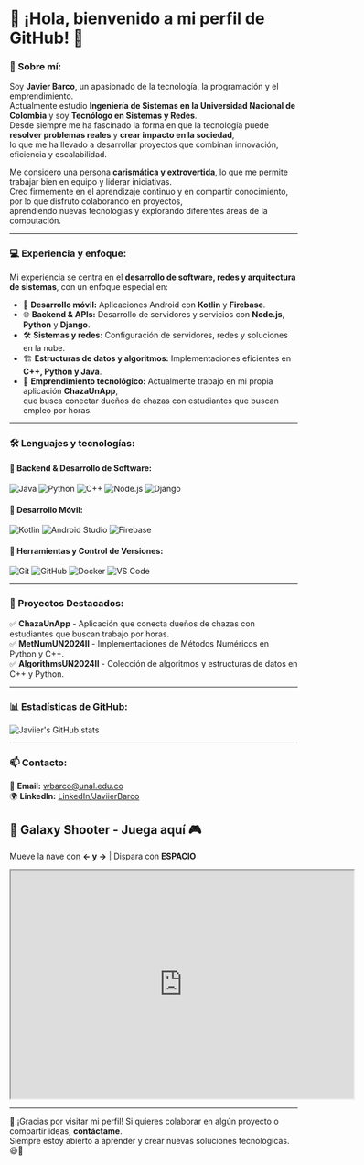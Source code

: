 # 👋 ¡Hola, bienvenido a mi perfil de GitHub! 🚀

### 🌟 Sobre mí:
Soy **Javier Barco**, un apasionado de la tecnología, la programación y el emprendimiento.  
Actualmente estudio **Ingeniería de Sistemas en la Universidad Nacional de Colombia** y soy **Tecnólogo en Sistemas y Redes**.  
Desde siempre me ha fascinado la forma en que la tecnología puede **resolver problemas reales** y **crear impacto en la sociedad**,  
lo que me ha llevado a desarrollar proyectos que combinan innovación, eficiencia y escalabilidad.  

Me considero una persona **carismática y extrovertida**, lo que me permite trabajar bien en equipo y liderar iniciativas.  
Creo firmemente en el aprendizaje continuo y en compartir conocimiento, por lo que disfruto colaborando en proyectos,  
aprendiendo nuevas tecnologías y explorando diferentes áreas de la computación.

---

### 💻 Experiencia y enfoque:
Mi experiencia se centra en el **desarrollo de software, redes y arquitectura de sistemas**, con un enfoque especial en:
- 📱 **Desarrollo móvil:** Aplicaciones Android con **Kotlin** y **Firebase**.
- 🌐 **Backend & APIs:** Desarrollo de servidores y servicios con **Node.js**, **Python** y **Django**.
- 🛠 **Sistemas y redes:** Configuración de servidores, redes y soluciones en la nube.
- 🏗 **Estructuras de datos y algoritmos:** Implementaciones eficientes en **C++, Python y Java**.
- 🚀 **Emprendimiento tecnológico:** Actualmente trabajo en mi propia aplicación **ChazaUnApp**,  
  que busca conectar dueños de chazas con estudiantes que buscan empleo por horas.

---

### 🛠 Lenguajes y tecnologías:
#### 🔹 Backend & Desarrollo de Software:
![Java](https://img.shields.io/badge/Java-ED8B00?style=for-the-badge&logo=java&logoColor=white)
![Python](https://img.shields.io/badge/Python-3776AB?style=for-the-badge&logo=python&logoColor=white)
![C++](https://img.shields.io/badge/C++-00599C?style=for-the-badge&logo=c%2B%2B&logoColor=white)
![Node.js](https://img.shields.io/badge/Node.js-43853D?style=for-the-badge&logo=node.js&logoColor=white)
![Django](https://img.shields.io/badge/Django-092E20?style=for-the-badge&logo=django&logoColor=white)

#### 🔹 Desarrollo Móvil:
![Kotlin](https://img.shields.io/badge/Kotlin-0095D5?style=for-the-badge&logo=kotlin&logoColor=white)
![Android Studio](https://img.shields.io/badge/Android%20Studio-3DDC84?style=for-the-badge&logo=android-studio&logoColor=white)
![Firebase](https://img.shields.io/badge/Firebase-FFCA28?style=for-the-badge&logo=firebase&logoColor=black)

#### 🔹 Herramientas y Control de Versiones:
![Git](https://img.shields.io/badge/Git-F05032?style=for-the-badge&logo=git&logoColor=white)
![GitHub](https://img.shields.io/badge/GitHub-181717?style=for-the-badge&logo=github&logoColor=white)
![Docker](https://img.shields.io/badge/Docker-2496ED?style=for-the-badge&logo=docker&logoColor=white)
![VS Code](https://img.shields.io/badge/VSCode-007ACC?style=for-the-badge&logo=visual-studio-code&logoColor=white)

---

### 📌 Proyectos Destacados:
✅ **ChazaUnApp** - Aplicación que conecta dueños de chazas con estudiantes que buscan trabajo por horas.  
✅ **MetNumUN2024II** - Implementaciones de Métodos Numéricos en Python y C++.  
✅ **AlgorithmsUN2024II** - Colección de algoritmos y estructuras de datos en C++ y Python.  

---

### 📊 Estadísticas de GitHub:
![Javiier's GitHub stats](https://github-readme-stats.vercel.app/api?username=javiierbarco&show_icons=true&theme=dark)  

---

### 📫 Contacto:
📩 **Email:** [wbarco@unal.edu.co](mailto:wbarco@unal.edu.co)  
🌍 **LinkedIn:** [LinkedIn/JaviierBarco](https://www.linkedin.com/in/javiierbarco)  

## 🚀 Galaxy Shooter - Juega aquí 🎮

Mueve la nave con **← y →** | Dispara con **ESPACIO**

<iframe src="https://javiierbarco.github.io/" width="600" height="400"></iframe>

---

🚀 ¡Gracias por visitar mi perfil! Si quieres colaborar en algún proyecto o compartir ideas, **contáctame**.  
Siempre estoy abierto a aprender y crear nuevas soluciones tecnológicas. 😃🎯  
